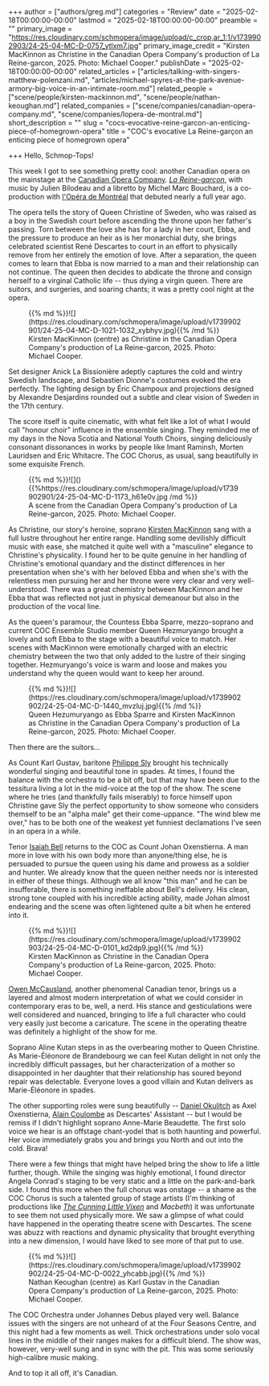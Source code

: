 +++
author = ["authors/greg.md"]
categories = "Review"
date = "2025-02-18T00:00:00-00:00"
lastmod = "2025-02-18T00:00:00-00:00"
preamble = ""
primary_image = "https://res.cloudinary.com/schmopera/image/upload/c_crop,ar_1:1/v1739902903/24-25-04-MC-D-0757_ytlxm7.jpg"
primary_image_credit = "Kirsten MacKinnon as Christine in the Canadian Opera Company's production of La Reine-garcon, 2025. Photo: Michael Cooper."
publishDate = "2025-02-18T00:00:00-00:00"
related_articles = ["articles/talking-with-singers-matthew-polenzani.md", "articles/michael-spyres-at-the-park-avenue-armory-big-voice-in-an-intimate-room.md"]
related_people = ["scene/people/kirsten-mackinnon.md", "scene/people/nathan-keoughan.md"]
related_companies = ["scene/companies/canadian-opera-company.md", "scene/companies/lopera-de-montral.md"]
short_description = ""
slug = "cocs-evocative-reine-garcon-an-enticing-piece-of-homegrown-opera"
title = "COC's evocative La Reine-garçon an enticing piece of homegrown opera"

+++
Hello, Schmop-Tops!

This week I got to see something pretty cool: another Canadian opera on the mainstage at the [Canadian Opera Company](/scene/companies/canadian-opera-company/). [_La Reine-garçon_](https://www.coc.ca/tickets/2425-season/la-reine-garcon), with music by Julien Bilodeau and a libretto by Michel Marc Bouchard, is a co-production with [l'Opéra de Montréal](/scene/companies/lopera-de-montral/) that debuted nearly a full year ago. 

The opera tells the story of Queen Christine of Sweden, who was raised as a boy in the Swedish court before ascending the throne upon her father's passing. Torn between the love she has for a lady in her court, Ebba, and the pressure to produce an heir as is her monarchial duty, she brings celebrated scientist René Descartes to court in an effort to physically remove from her entirely the emotion of love. After a separation, the queen comes to learn that Ebba is now married to a man and their relationship can not continue. The queen then decides to abdicate the throne and consign herself to a virginal Catholic life -- thus dying a virgin queen. There are suitors, and surgeries, and soaring chants; it was a pretty cool night at the opera. 

<figure data-type="image">{{% md %}}![](https://res.cloudinary.com/schmopera/image/upload/v1739902901/24-25-04-MC-D-1021-1032_xybhyv.jpg){{% /md %}}
<figcaption>Kirsten MacKinnon (centre) as Christine in the Canadian Opera Company's production of La Reine-garcon, 2025. Photo: Michael Cooper.</figcaption>
</figure>

Set designer Anick La Bissionière adeptly captures the cold and wintry Swedish landscape, and Sebastien Dionne's costumes evoked the era perfectly. The lighting design by Éric Champoux and projections designed by Alexandre Desjardins rounded out a subtle and clear vision of Sweden in the 17th century.

The score itself is quite cinematic, with what felt like a lot of what I would call "honour choir" influence in the ensemble singing. They reminded me of my days in the Nova Scotia and National Youth Choirs, singing deliciously consonant dissonances in works by people like Imant Raminsh, Morten Lauridsen and Eric Whitacre. The COC Chorus, as usual, sang beautifully in some exquisite French.

<figure data-type="image">{{% md %}}![](){{%https://res.cloudinary.com/schmopera/image/upload/v1739902901/24-25-04-MC-D-1173_h61e0v.jpg /md %}}
<figcaption>A scene from the Canadian Opera Company's production of La Reine-garcon, 2025. Photo: Michael Cooper.</figcaption>
</figure>

As Christine, our story's heroine, soprano [Kirsten MacKinnon](/scene/people/kirsten-mackinnon/) sang with a full lustre throughout her entire range. Handling some devilishly difficult music with ease, she matched it quite well with a "masculine" elegance to Christine's physicality. I found her to be quite genuine in her handling of Christine's emotional quandary and the distinct differences in her presentation when she's with her beloved Ebba and when she's with the relentless men pursuing her and her throne were very clear and very well-understood. There was a great chemistry between MacKinnon and her Ebba that was reflected not just in physical demeanour but also in the production of the vocal line. 

As the queen's paramour, the Countess Ebba Sparre, mezzo-soprano and current COC Ensemble Studio member Queen Hezmuryango brought a lovely and soft Ebba to the stage with a beautiful voice to match. Her scenes with MacKinnon were emotionally charged with an electric chemistry between the two that only added to the lustre of their singing together. Hezmuryango's voice is warm and loose and makes you understand why the queen would want to keep her around.

<figure data-type="image">{{% md %}}![](https://res.cloudinary.com/schmopera/image/upload/v1739902902/24-25-04-MC-D-1440_mvzluj.jpg){{% /md %}}
<figcaption>Queen Hezumuryango as Ebba Sparre and Kirsten MacKinnon as Christine in the Canadian Opera Company's production of La Reine-garcon, 2025. Photo: Michael Cooper.</figcaption>
</figure>

Then there are the suitors... 

As Count Karl Gustav, baritone [Philippe Sly](/talking-with-singers-philippe-sly/) brought his technically wonderful singing and beautiful tone in spades. At times, I found the balance with the orchestra to be a bit off, but that may have been due to the tessitura living a lot in the mid-voice at the top of the show. The scene where he tries (and thankfully fails miserably) to force himself upon Christine gave Sly the perfect opportunity to show someone who considers themself to be an "alpha male" get their come-uppance. "The wind blew me over," has to be both one of the weakest yet funniest declamations I've seen in an opera in a while. 

Tenor [Isaiah Bell](/scene/people/isaiah-bell) returns to the COC as Count Johan Oxenstierna. A man more in love with his own body more than anyone/thing else, he is persuaded to pursue the queen using his dame and prowess as a soldier and hunter. We already know that the queen neither needs nor is interested in either of these things. Although we all know "this man" and he can be insufferable, there is something ineffable about Bell's delivery. His clean, strong tone coupled with his incredible acting ability, made Johan almost endearing and the scene was often lightened quite a bit when he entered into it. 

<figure data-type="image">{{% md %}}![](https://res.cloudinary.com/schmopera/image/upload/v1739902903/24-25-04-MC-D-0101_kd2dp9.jpg){{% /md %}}
<figcaption>Kirsten MacKinnon as Christine in the Canadian Opera Company's production of La Reine-garcon, 2025. Photo: Michael Cooper.</figcaption>
</figure>

[Owen McCausland](/scene/people/owen-mccausland/), another phenomenal Canadian tenor, brings us a layered and almost modern interpretation of what we could consider in contemporary eras to be, well, a nerd. His stance and gesticulations were well considered and nuanced, bringing to life a full character who could very easily just become a caricature. The scene in the operating theatre was definitely a highlight of the show for me. 

Soprano Aline Kutan steps in as the overbearing mother to Queen Christine. As Marie-Éléonore de Brandebourg we can feel Kutan delight in not only the incredibly difficult passages, but her characterization of a mother so disappointed in her daughter that their relationship has soured beyond repair was delectable. Everyone loves a good villain and Kutan delivers as Marie-Éléonore in spades. 

The other supporting roles were sung beautifully -- [Daniel Okulitch](/talking-with-singers-daniel-okulitch/) as Axel Oxenstierna, [Alain Coulombe](/scene/people/alain-coulombe/) as Descartes' Assistant -- but I would be remiss if I didn't highlight soprano Anne-Marie Beaudette. The first solo voice we hear is an offstage chant-yodel that is both haunting and powerful. Her voice immediately grabs you and brings you North and out into the cold. Brava!

There were a few things that might have helped bring the show to life a little further, though. While the singing was highly emotional, I found director Angela Conrad's staging to be very static and a little on the park-and-bark side. I found this more when the full chorus was onstage -- a shame as the COC Chorus is such a talented group of stage artists (I'm thinking of productions like [_The Cunning Little Vixen_](/archibald-shines-in-cocs-whimsical-physical-vixen/) and _Macbeth_) it was unfortunate to see them not used physically more. We saw a glimpse of what could have happened in the operating theatre scene with Descartes. The scene was abuzz with reactions and dynamic physicality that brought everything into a new dimension, I would have liked to see more of that put to use.

<figure data-type="image">{{% md %}}![](https://res.cloudinary.com/schmopera/image/upload/v1739902902/24-25-04-MC-D-0022_yhcabb.jpg){{% /md %}}
<figcaption>Nathan Keoughan (centre) as Karl Gustav in the Canadian Opera Company's production of La Reine-garcon, 2025. Photo: Michael Cooper.</figcaption>
</figure>

The COC Orchestra under Johannes Debus played very well. Balance issues with the singers are not unheard of at the Four Seasons Centre, and this night had a few moments as well. Thick orchestrations under solo vocal lines in the middle of their ranges makes for a difficult blend. The show was, however, very-well sung and in sync with the pit. This was some seriously high-calibre music making. 

And to top it all off, it's Canadian.